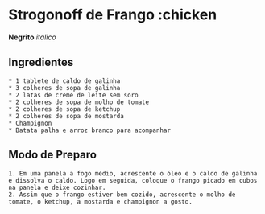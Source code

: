 # Strogonoff de Frango :chicken
**Negrito**
_italico_

## Ingredientes
    * 1 tablete de caldo de galinha
    * 3 colheres de sopa de galinha
    * 2 latas de creme de leite sem soro
    * 2 colheres de sopa de molho de tomate
    * 2 colheres de sopa de ketchup
    * 2 colheres de sopa de mostarda
    * Champignon
    * Batata palha e arroz branco para acompanhar

## Modo de Preparo
    1. Em uma panela a fogo médio, acrescente o óleo e o caldo de galinha e dissolva o caldo. Logo em seguida, coloque o frango picado em cubos na panela e deixe cozinhar.
    2. Assim que o frango estiver bem cozido, acrescente o molho de tomate, o ketchup, a mostarda e champignon a gosto.